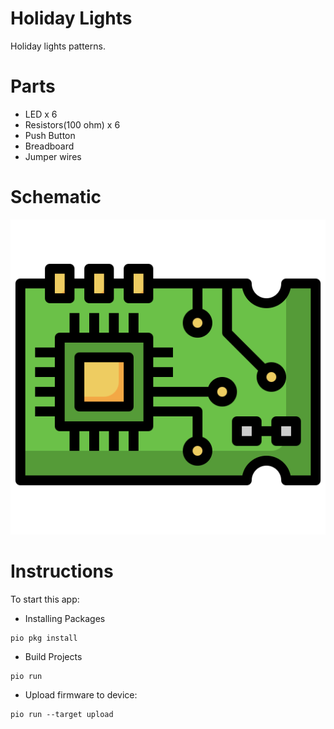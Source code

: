 # Holiday Lights

Holiday lights patterns.

# Parts

- LED x 6
- Resistors(100 ohm) x 6
- Push Button
- Breadboard
- Jumper wires

# Schematic

![Schematic](schematic/schematic.png)

# Instructions

To start this app:

- Installing Packages

```
pio pkg install
```

- Build Projects

```
pio run
```

- Upload firmware to device:

```
pio run --target upload
```
